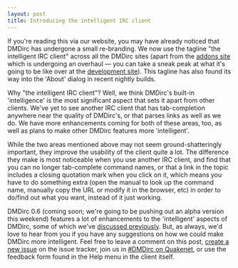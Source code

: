 ```yaml
---
layout: post
title: Introducing the intelligent IRC client
---
```

If you're reading this via our website, you may have already noticed that DMDirc has undergone a small re-branding. We now use the tagline "the intelligent IRC client" across all the DMDirc sites (apart from the <a href="http://addons.dmdirc.com/">addons site</a> which is undergoing an overhaul — you can take a sneak peak at what it's going to be like over at the <a href="http://addons-dev.dmdirc.com/">development site</a>). This tagline has also found its way into the 'About' dialog in recent nightly builds.

Why "the intelligent IRC client"? Well, we think DMDirc's built-in 'intelligence' is the most significant aspect that sets it apart from other clients. We've yet to see another IRC client that has tab-completion anywhere near the quality of DMDirc's, or that parses links as well as we do. We have more enhancements coming for both of these areas, too, as well as plans to make other DMDirc features more 'intelligent'.

While the two areas mentioned above may not seem ground-shatteringly important, they improve the usability of the client quite a lot. The difference they make is most noticeable when you use another IRC client, and find that you can no longer tab-complete command names, or that a link in the topic includes a closing quotation mark when you click on it, which means you have to do something extra (open the manual to look up the command name, manually copy the URL or modify it in the browser, etc) in order to do/find out what you want, instead of it just working.

DMDirc 0.6 (coming soon; we're going to be pushing out an alpha version this weekend) features a lot of enhancements to the 'intelligent' aspects of DMDirc, some of which we've <a href="http://blog.dmdirc.com/2008/02/13/even-more-intelligent-tab-completion/">discussed previously</a>. But, as always, we'd love to hear from you if you have any suggestions on how we could make DMDirc more intelligent. Feel free to leave a comment on this post, <a href="http://bugs.dmdirc.com/bug_report_advanced_page.php">create a new issue</a> on the issue tracker, join us in <a href="irc://irc.quakenet.org/dmdirc">#DMDirc on Quakenet</a>, or use the feedback form found in the Help menu in the client itself.